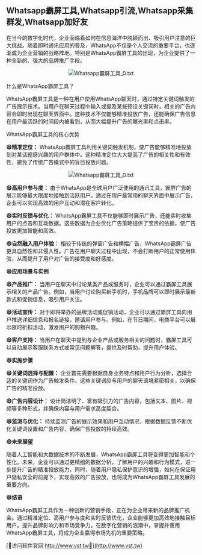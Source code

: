 ## **Whatsapp霸屏工具,Whatsapp引流,Whatsapp采集群发,Whatsapp加好友**

在当今的数字化时代，企业面临着如何在信息海洋中脱颖而出、吸引用户注意的巨大挑战。随着即时通讯应用的普及，WhatsApp不仅是个人交流的重要平台，也逐渐成为企业营销的战略阵地。特别是WhatsApp霸屏工具的出现，为企业提供了一种全新的、强大的品牌推广手段。

 <center><img src="https://vst.tw/MP4/tuiguang/png/4.png" alt="Whatsapp霸屏工具_0.txt"></center>

什么是WhatsApp霸屏工具？

WhatsApp霸屏工具是一种在用户使用WhatsApp聊天时，通过特定关键词触发的广告展示技术。当用户在聊天过程中输入或提及某些预设关键词时，相关的广告内容会即时出现在聊天界面中。这种技术不仅能够精准投放广告，还能确保广告信息在用户最活跃的时间段内被看到，从而大幅提升广告的曝光率和点击率。

WhatsApp霸屏工具的核心优势

**😄精准定位：**
WhatsApp霸屏工具利用关键词触发机制，使广告能够精准地投放到对某话题感兴趣的用户群体中。这种精准定位大大提高了广告的相关性和有效性，避免了传统广告模式中的盲目投放问题。

 <center><img src="https://vst.tw/MP4/tuiguang/png/8.png" alt="Whatsapp霸屏工具_0.txt"></center>

**😄高用户参与度：**
由于WhatsApp是全球用户广泛使用的通讯工具，霸屏广告的展示能够最大限度地接触到活跃用户。通过在用户最常用的聊天界面中展示广告，企业可以实现高效的用户互动和潜在客户转化。

**😄实时反馈与优化：**
WhatsApp霸屏工具不仅能够即时展示广告，还能实时收集用户的点击和互动数据。这些数据为企业优化广告策略提供了宝贵的依据，使广告投放更加智能和高效。

**😄自然融入用户体验：**
相较于传统的弹窗广告和横幅广告，WhatsApp霸屏广告更具自然性和非侵入性。广告在用户聊天过程中出现，不会打断用户的正常使用体验，从而提升了用户对广告的接受度和好感度。

**😄应用场景与实例**

**😄产品推广：**
当用户在聊天中讨论某类产品或服务时，企业可以通过霸屏工具展示相关的产品广告。例如，当用户讨论购买新手机时，手机品牌可以即时展示最新款式和促销信息，吸引用户关注。

**😄活动宣传：**
对于即将举办的品牌活动或促销活动，企业可以通过霸屏工具向用户推送详细信息和报名链接，邀请用户参与。例如，在节日期间，电商平台可以展示限时折扣活动，激发用户的购物兴趣。

**😄客户支持：**
当用户在聊天中提到与企业产品或服务相关的问题时，霸屏工具可以自动展示客服联系方式或常见问题解答，提供及时帮助，提升用户体验。

**😄实施步骤**

**😄关键词选择与配置：**
企业首先需要根据自身业务特点和用户行为分析，选择合适的关键词作为广告触发条件。这些关键词应与用户的聊天语境紧密相关，以确保广告的精准投放。

**😄广告内容设计：**
设计简洁明了、富有吸引力的广告内容，包括文本、图片、视频等多种形式，并确保内容与用户需求高度契合。

**😄监测与优化：**
持续监测广告的展示效果和用户互动情况，根据数据反馈不断优化关键词设置和广告内容，确保广告投放的持续高效。

**😄未来展望**

随着人工智能和大数据技术的不断发展，WhatsApp霸屏工具将变得更加智能和个性化。未来，企业可以通过更精细的数据分析，了解用户的兴趣和行为模式，进一步提升广告的精准投放能力。同时，随着用户隐私保护意识的增强，如何在保证用户隐私安全的前提下，实现高效的广告投放，也将成为WhatsApp霸屏工具发展的重要方向。

**😄结语**

WhatsApp霸屏工具作为一种创新的营销手段，正在为企业带来新的品牌推广机会。通过精准定位、高用户参与度和实时反馈优化，企业能够更加高效地接触目标用户，提升品牌影响力和市场竞争力。在数字化营销的浪潮中，掌握并善用WhatsApp霸屏工具，将成为企业赢得市场先机的重要策略。


[👻访问软件官网 http://www.vst.tw👻](http://www.vst.tw)
